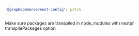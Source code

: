 ```yaml
---
'@graphcommerce/next-config': patch
---
```


Make sure packages are transpiled in node_modules with nextjs’ transpilePackages option
